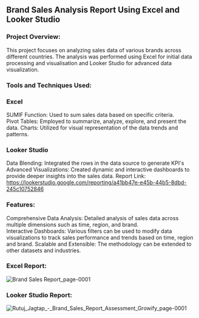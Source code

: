 ## Brand Sales Analysis Report Using Excel and Looker Studio

### Project Overview:
This project focuses on analyzing sales data of various brands across different countries. The analysis was performed using Excel for initial data processing and visualisation and Looker Studio for advanced data visualization.

### Tools and Techniques Used:
### Excel
SUMIF Function: Used to sum sales data based on specific criteria.  
Pivot Tables: Employed to summarize, analyze, explore, and present the data.
Charts: Utilized for visual representation of the data trends and patterns.

### Looker Studio
Data Blending: Integrated the rows in the data source to generate KPI's  
Advanced Visualizations: Created dynamic and interactive dashboards to provide deeper insights into the sales data.
Report Link: https://lookerstudio.google.com/reporting/a41bb47e-e45b-44b5-8dbd-245c10752846

### Features:
Comprehensive Data Analysis: Detailed analysis of sales data across multiple dimensions such as time, region, and brand.  
Interactive Dashboards: Various filters can be used to modify data visualizations to track sales performance and trends based on time, region and brand.
Scalable and Extensible: The methodology can be extended to other datasets and industries.


### Excel Report:
![Brand Sales Report_page-0001](https://github.com/Rutujjagtap/Brand_Sales_Analysis_Report_Using_Excel_and_Looker_Studio/assets/160335838/1abf7a7e-8f7e-4231-aff2-69c5ebe6e119)

### Looker Studio Report:
![Rutuj_Jagtap_-_Brand_Sales_Report_Assessment_Growify_page-0001](https://github.com/Rutujjagtap/Brand_Sales_Analysis_Report_Using_Excel_and_Looker_Studio/assets/160335838/219252cf-688a-4418-b117-933d5ce4081c)
